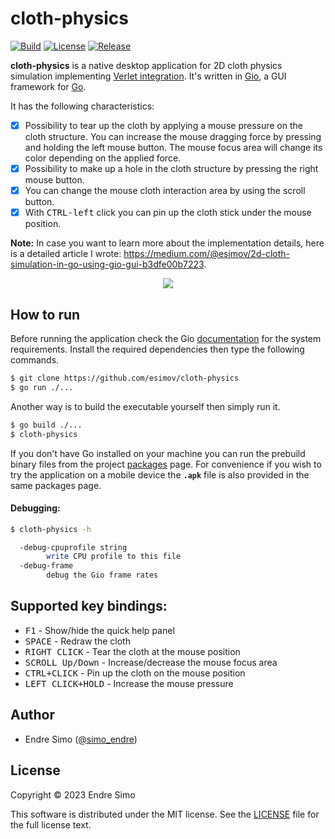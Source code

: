 # cloth-physics
[![Build](https://github.com/esimov/cloth-physics/actions/workflows/build.yml/badge.svg)](https://github.com/esimov/cloth-physics/actions/workflows/build.yml)
[![License](https://img.shields.io/github/license/esimov/cloth-physics)](./LICENSE)
[![Release](https://img.shields.io/badge/release-v1.0.3-blue.svg)](https://github.com/esimov/cloth-physics/releases/tag/v1.0.3)

**cloth-physics** is a native desktop application for 2D cloth physics simulation implementing [Verlet integration](https://en.wikipedia.org/wiki/Verlet_integration). It's written in [Gio](https://gioui.org), a GUI framework for [Go](https://golang.org/). 

It has the following characteristics:
- [x] Possibility to tear up the cloth by applying a mouse pressure on the cloth structure. You can increase the mouse dragging force by pressing and holding the left mouse button. The mouse focus area will change its color depending on the applied force.
- [x] Possibility to make up a hole in the cloth structure by pressing the right mouse button.
- [x] You can change the mouse cloth interaction area by using the scroll button.
- [x] With <kbd>CTRL-left</kbd> click you can pin up the cloth stick under the mouse position.

**Note:** In case you want to learn more about the implementation details, here is a detailed article I wrote: https://medium.com/@esimov/2d-cloth-simulation-in-go-using-gio-gui-b3dfe00b7223.

<p align="center"><img src="./cloth-sim.gif"/></p>

## How to run
Before running the application check the Gio [documentation](https://gioui.org/doc/install) for the system requirements. Install the required dependencies then type the following commands.

```bash
$ git clone https://github.com/esimov/cloth-physics
$ go run ./...
```

Another way is to build the executable yourself then simply run it. 

```bash
$ go build ./...
$ cloth-physics
```

If you don't have Go installed on your machine you can run the prebuild binary files from the project [packages](https://github.com/esimov/cloth-physics/tree/master/packages) page. For convenience if you wish to try the application on a mobile device the **`.apk`** file is also provided in the same packages page.

#### Debugging:
```bash
$ cloth-physics -h

  -debug-cpuprofile string
        write CPU profile to this file
  -debug-frame
        debug the Gio frame rates
```

## Supported key bindings:
* <kbd>F1</kbd> - Show/hide the quick help panel
* <kbd>SPACE</kbd> - Redraw the cloth
* <kbd>RIGHT CLICK</kbd> - Tear the cloth at the mouse position
* <kbd>SCROLL Up/Down</kbd> - Increase/decrease the mouse focus area
* <kbd>CTRL+CLICK</kbd> - Pin up the cloth on the mouse position
* <kbd>LEFT CLICK+HOLD</kbd> - Increase the mouse pressure

## Author
* Endre Simo ([@simo_endre](https://twitter.com/simo_endre))

## License
Copyright © 2023 Endre Simo

This software is distributed under the MIT license. See the [LICENSE](https://github.com/esimov/cloth-physics/blob/master/LICENSE) file for the full license text.
